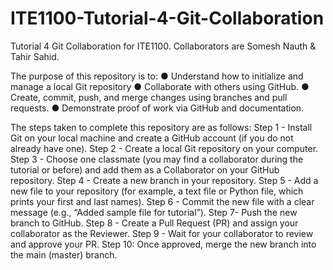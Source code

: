 # ITE1100-Tutorial-4-Git-Collaboration
Tutorial 4 Git Collaboration for ITE1100. Collaborators are Somesh Nauth &amp; Tahir Sahid.

The purpose of this repository is to: 
● Understand how to initialize and manage a local Git repository 
● Collaborate with others using GitHub. 
● Create, commit, push, and merge changes using branches and pull requests. 
● Demonstrate proof of work via GitHub and documentation.

The steps taken to complete this repository are as follows: 
Step 1 - Install Git on your local machine and create a GitHub account (if you do not already have one).
Step 2 - Create a local Git repository on your computer. 
Step 3 - Choose one classmate (you may find a collaborator during the tutorial or before) and add them as a Collaborator on your GitHub repository. 
Step 4 - Create a new branch in your repository. 
Step 5 - Add a new file to your repository (for example, a text file or Python file, which prints your first and last names). 
Step 6 - Commit the new file with a clear message (e.g., “Added sample file for tutorial”). 
Step 7- Push the new branch to GitHub. 
Step 8 - Create a Pull Request (PR) and assign your collaborator as the Reviewer. 
Step 9 - Wait for your collaborator to review and approve your PR. 
Step 10: Once approved, merge the new branch into the main (master) branch.
